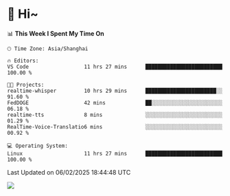 # 👋 Hi~

<!--START_SECTION:waka-->
📊 **This Week I Spent My Time On** 

```text
🕑︎ Time Zone: Asia/Shanghai

🔥 Editors: 
VS Code                  11 hrs 27 mins      █████████████████████████   100.00 % 

🐱‍💻 Projects: 
realtime-whisper         10 hrs 29 mins      ███████████████████████░░   91.60 % 
FedDOGE                  42 mins             ██░░░░░░░░░░░░░░░░░░░░░░░   06.18 % 
realtime-tts             8 mins              ░░░░░░░░░░░░░░░░░░░░░░░░░   01.29 % 
RealTime-Voice-Translatio6 mins              ░░░░░░░░░░░░░░░░░░░░░░░░░   00.92 % 

💻 Operating System: 
Linux                    11 hrs 27 mins      █████████████████████████   100.00 % 
```


 Last Updated on 06/02/2025 18:44:48 UTC
<!--END_SECTION:waka-->

![](https://komarev.com/ghpvc/?username=lvdongyi&label=Profile%20views&color=0e75b6&style=flat)

<!---
lvdongyi/lvdongyi is a ✨ special ✨ repository because its `README.md` (this file) appears on your GitHub profile.
You can click the Preview link to take a look at your changes.
--->
